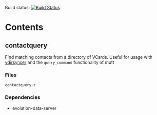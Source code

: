 Build status: [![Build Status](https://travis-ci.org/t-8ch/snippets.svg?branch=master)](https://travis-ci.org/t-8ch/snippets)

# Contents

## contactquery

Find matching contacts from a directory of VCards.
Useful for usage with [vdirsyncer](https://github.com/untitaker/vdirsyncer/)
and the `query_command` functionality of mutt

### Files

`contactquery.c`

### Dependencies

* evolution-data-server
